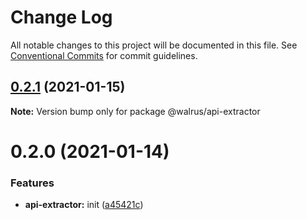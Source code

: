 # Change Log

All notable changes to this project will be documented in this file.
See [Conventional Commits](https://conventionalcommits.org) for commit guidelines.

## [0.2.1](https://github.com/walrusjs/build/compare/@walrus/api-extractor@0.2.0...@walrus/api-extractor@0.2.1) (2021-01-15)

**Note:** Version bump only for package @walrus/api-extractor





# 0.2.0 (2021-01-14)


### Features

* **api-extractor:** init ([a45421c](https://github.com/walrusjs/build/commit/a45421c21f0938fc03d5d31fa1bcc5ac5487441e))

